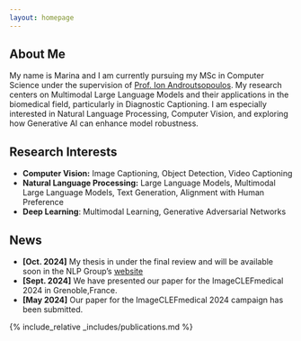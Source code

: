 ```yaml
---
layout: homepage
---
```


## About Me

My name is Marina and I am currently pursuing my MSc in Computer Science under the supervision of [Prof. Ion Androutsopoulos](https://www2.aueb.gr/users/ion/). My research centers on Multimodal Large Language Models and their applications in the biomedical field, particularly in Diagnostic Captioning. I am especially interested in Natural Language Processing, Computer Vision, and exploring how Generative AI can enhance model robustness.



## Research Interests

- **Computer Vision:** Image Captioning, Object Detection, Video Captioning
- **Natural Language Processing:** Large Language Models, Multimodal Large Language Models, Text Generation, Alignment with Human Preference
- **Deep Learning**: Multimodal Learning, Generative Adversarial Networks


## News

- **[Oct. 2024]** My thesis in under the final review and will be available soon in the NLP Group’s [website](http://nlp.cs.aueb.gr/theses.html)
- **[Sept. 2024]** We have presented our paper for the ImageCLEFmedical 2024 in Grenoble,France. 
- **[May 2024]** Our paper for the ImageCLEFmedical 2024 campaign has been submitted. 


{% include_relative _includes/publications.md %}


<!-- {% include_relative _includes/services.md %} -->

